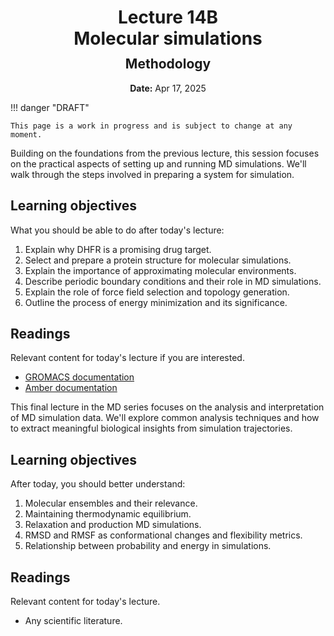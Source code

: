 <h1 style="margin-bottom: 0.4em; text-align: center;">
    <b>Lecture 14B</b><br>
    Molecular simulations
</h1>
<h2 style="margin-top: 0.0em; text-align: center;">
    Methodology
</h2>
<p style="text-align: center;">
    <b>Date:</b> Apr 17, 2025
</p>

!!! danger "DRAFT"

    This page is a work in progress and is subject to change at any moment.

Building on the foundations from the previous lecture, this session focuses on the practical aspects of setting up and running MD simulations.
We'll walk through the steps involved in preparing a system for simulation.

## Learning objectives

What you should be able to do after today's lecture:

1.  Explain why DHFR is a promising drug target.
2.  Select and prepare a protein structure for molecular simulations.
3.  Explain the importance of approximating molecular environments.
4.  Describe periodic boundary conditions and their role in MD simulations.
5.  Explain the role of force field selection and topology generation.
6.  Outline the process of energy minimization and its significance.

## Readings

Relevant content for today's lecture if you are interested.

-   [GROMACS documentation](https://manual.gromacs.org/current/index.html)
-   [Amber documentation](https://ambermd.org/index.php)

<!-- ## Presentation

-   **View:** [slides.com/aalexmmaldonado/biosc1540-l14](https://slides.com/aalexmmaldonado/biosc1540-l14-eb4e42)
-   **Live link:** [slides.com/d/Du95WE4/live](https://slides.com/d/Du95WE4/live)
-   **Download:** [biosc1540-l14.pdf](/lectures/14/biosc1540-l14.pdf)

<iframe src="https://slides.com/aalexmmaldonado/biosc1540-l14-eb4e42/embed?byline=hidden&share=hidden" width="100%" height="600" title="BIOSC 1540: Lecture 14" scrolling="no" frameborder="0" webkitallowfullscreen mozallowfullscreen allowfullscreen></iframe> -->

This final lecture in the MD series focuses on the analysis and interpretation of MD simulation data.
We'll explore common analysis techniques and how to extract meaningful biological insights from simulation trajectories.

## Learning objectives

After today, you should better understand:

1.  Molecular ensembles and their relevance.
2.  Maintaining thermodynamic equilibrium.
3.  Relaxation and production MD simulations.
4.  RMSD and RMSF as conformational changes and flexibility metrics.
5.  Relationship between probability and energy in simulations.

## Readings

Relevant content for today's lecture.

-   Any scientific literature.

<!-- ## Presentation

-   **View:** [slides.com/aalexmmaldonado/biosc1540-l15](https://slides.com/aalexmmaldonado/biosc1540-l15)
-   **Live link:** [slides.com/d/QSAvIIo/live](https://slides.com/d/QSAvIIo/live)
-   **Download:** [biosc1540-l15.pdf](/lectures/15/biosc1540-l15.pdf)

<iframe src="https://slides.com/aalexmmaldonado/biosc1540-l15/embed?byline=hidden&share=hidden" width="100%" height="600" title="BIOSC 1540: Lecture 15" scrolling="no" frameborder="0" webkitallowfullscreen mozallowfullscreen allowfullscreen></iframe> -->

<!--
Notes

- To explain the MD sampling aspect (one long vs. three short), you can use getting from one building to another.
- PMF is a little complicated to explain the meaning, probably just emphasize that it is a "kind" of energy (e.g., kinetic vs. potential).

-->
